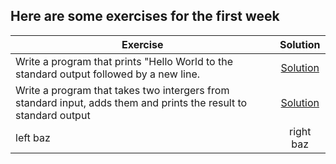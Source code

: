 ## Here are some exercises for the first week 

| Exercise                                                                                    | Solution  |
| -------------                                                                               |:-------------:|
| Write a program that prints "Hello World to the standard output followed by a new line.     | <a href="../week1/hello-world.cpp"> Solution</a>                                                                            |
| Write a program that takes two intergers from standard input, adds them and prints the result to standard output| <a href="../week1/even.cpp"> Solution</a>       |
| left baz                                                                                    | right baz     |
